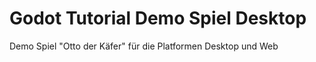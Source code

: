 # Godot Tutorial Demo Spiel Desktop
Demo Spiel "Otto der Käfer"  für die Platformen Desktop und Web
